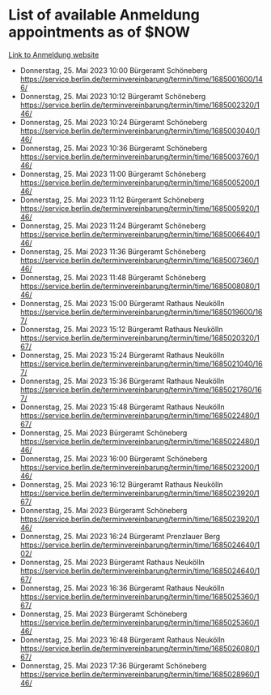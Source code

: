 # List of available Anmeldung appointments as of $NOW
[Link to Anmeldung website](https://service.berlin.de/terminvereinbarung/termin/tag.php?termin=1&anliegen[]=120686&dienstleisterlist=122210,122217,327316,122219,327312,122227,327314,122231,327346,122243,327348,122254,122252,329742,122260,329745,122262,329748,122271,327278,122273,327274,122277,327276,330436,122280,327294,122282,327290,122284,327292,122291,327270,122285,327266,122286,327264,122296,327268,150230,329760,122297,327286,122294,327284,122312,329763,122314,329775,122304,327330,122311,327334,122309,327332,317869,122281,327352,122279,329772,122283,122276,327324,122274,327326,122267,329766,122246,327318,122251,327320,122257,327322,122208,327298,122226,327300&herkunft=http%3A%2F%2Fservice.berlin.de%2Fdienstleistung%2F120686%2F)
- Donnerstag, 25. Mai 2023 10:00 Bürgeramt Schöneberg https://service.berlin.de/terminvereinbarung/termin/time/1685001600/146/
- Donnerstag, 25. Mai 2023 10:12 Bürgeramt Schöneberg https://service.berlin.de/terminvereinbarung/termin/time/1685002320/146/
- Donnerstag, 25. Mai 2023 10:24 Bürgeramt Schöneberg https://service.berlin.de/terminvereinbarung/termin/time/1685003040/146/
- Donnerstag, 25. Mai 2023 10:36 Bürgeramt Schöneberg https://service.berlin.de/terminvereinbarung/termin/time/1685003760/146/
- Donnerstag, 25. Mai 2023 11:00 Bürgeramt Schöneberg https://service.berlin.de/terminvereinbarung/termin/time/1685005200/146/
- Donnerstag, 25. Mai 2023 11:12 Bürgeramt Schöneberg https://service.berlin.de/terminvereinbarung/termin/time/1685005920/146/
- Donnerstag, 25. Mai 2023 11:24 Bürgeramt Schöneberg https://service.berlin.de/terminvereinbarung/termin/time/1685006640/146/
- Donnerstag, 25. Mai 2023 11:36 Bürgeramt Schöneberg https://service.berlin.de/terminvereinbarung/termin/time/1685007360/146/
- Donnerstag, 25. Mai 2023 11:48 Bürgeramt Schöneberg https://service.berlin.de/terminvereinbarung/termin/time/1685008080/146/
- Donnerstag, 25. Mai 2023 15:00 Bürgeramt Rathaus Neukölln https://service.berlin.de/terminvereinbarung/termin/time/1685019600/167/
- Donnerstag, 25. Mai 2023 15:12 Bürgeramt Rathaus Neukölln https://service.berlin.de/terminvereinbarung/termin/time/1685020320/167/
- Donnerstag, 25. Mai 2023 15:24 Bürgeramt Rathaus Neukölln https://service.berlin.de/terminvereinbarung/termin/time/1685021040/167/
- Donnerstag, 25. Mai 2023 15:36 Bürgeramt Rathaus Neukölln https://service.berlin.de/terminvereinbarung/termin/time/1685021760/167/
- Donnerstag, 25. Mai 2023 15:48 Bürgeramt Rathaus Neukölln https://service.berlin.de/terminvereinbarung/termin/time/1685022480/167/
- Donnerstag, 25. Mai 2023  Bürgeramt Schöneberg https://service.berlin.de/terminvereinbarung/termin/time/1685022480/146/
- Donnerstag, 25. Mai 2023 16:00 Bürgeramt Schöneberg https://service.berlin.de/terminvereinbarung/termin/time/1685023200/146/
- Donnerstag, 25. Mai 2023 16:12 Bürgeramt Rathaus Neukölln https://service.berlin.de/terminvereinbarung/termin/time/1685023920/167/
- Donnerstag, 25. Mai 2023  Bürgeramt Schöneberg https://service.berlin.de/terminvereinbarung/termin/time/1685023920/146/
- Donnerstag, 25. Mai 2023 16:24 Bürgeramt Prenzlauer Berg https://service.berlin.de/terminvereinbarung/termin/time/1685024640/102/
- Donnerstag, 25. Mai 2023  Bürgeramt Rathaus Neukölln https://service.berlin.de/terminvereinbarung/termin/time/1685024640/167/
- Donnerstag, 25. Mai 2023 16:36 Bürgeramt Rathaus Neukölln https://service.berlin.de/terminvereinbarung/termin/time/1685025360/167/
- Donnerstag, 25. Mai 2023  Bürgeramt Schöneberg https://service.berlin.de/terminvereinbarung/termin/time/1685025360/146/
- Donnerstag, 25. Mai 2023 16:48 Bürgeramt Rathaus Neukölln https://service.berlin.de/terminvereinbarung/termin/time/1685026080/167/
- Donnerstag, 25. Mai 2023 17:36 Bürgeramt Schöneberg https://service.berlin.de/terminvereinbarung/termin/time/1685028960/146/
